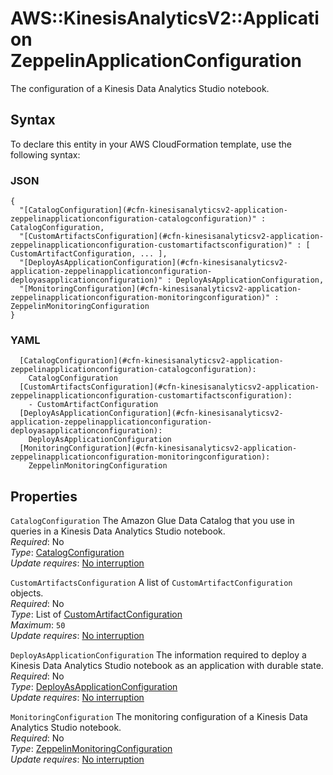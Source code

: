# AWS::KinesisAnalyticsV2::Application ZeppelinApplicationConfiguration<a name="aws-properties-kinesisanalyticsv2-application-zeppelinapplicationconfiguration"></a>

The configuration of a Kinesis Data Analytics Studio notebook\.

## Syntax<a name="aws-properties-kinesisanalyticsv2-application-zeppelinapplicationconfiguration-syntax"></a>

To declare this entity in your AWS CloudFormation template, use the following syntax:

### JSON<a name="aws-properties-kinesisanalyticsv2-application-zeppelinapplicationconfiguration-syntax.json"></a>

```
{
  "[CatalogConfiguration](#cfn-kinesisanalyticsv2-application-zeppelinapplicationconfiguration-catalogconfiguration)" : CatalogConfiguration,
  "[CustomArtifactsConfiguration](#cfn-kinesisanalyticsv2-application-zeppelinapplicationconfiguration-customartifactsconfiguration)" : [ CustomArtifactConfiguration, ... ],
  "[DeployAsApplicationConfiguration](#cfn-kinesisanalyticsv2-application-zeppelinapplicationconfiguration-deployasapplicationconfiguration)" : DeployAsApplicationConfiguration,
  "[MonitoringConfiguration](#cfn-kinesisanalyticsv2-application-zeppelinapplicationconfiguration-monitoringconfiguration)" : ZeppelinMonitoringConfiguration
}
```

### YAML<a name="aws-properties-kinesisanalyticsv2-application-zeppelinapplicationconfiguration-syntax.yaml"></a>

```
  [CatalogConfiguration](#cfn-kinesisanalyticsv2-application-zeppelinapplicationconfiguration-catalogconfiguration):
    CatalogConfiguration
  [CustomArtifactsConfiguration](#cfn-kinesisanalyticsv2-application-zeppelinapplicationconfiguration-customartifactsconfiguration):
    - CustomArtifactConfiguration
  [DeployAsApplicationConfiguration](#cfn-kinesisanalyticsv2-application-zeppelinapplicationconfiguration-deployasapplicationconfiguration):
    DeployAsApplicationConfiguration
  [MonitoringConfiguration](#cfn-kinesisanalyticsv2-application-zeppelinapplicationconfiguration-monitoringconfiguration):
    ZeppelinMonitoringConfiguration
```

## Properties<a name="aws-properties-kinesisanalyticsv2-application-zeppelinapplicationconfiguration-properties"></a>

`CatalogConfiguration` <a name="cfn-kinesisanalyticsv2-application-zeppelinapplicationconfiguration-catalogconfiguration"></a>
The Amazon Glue Data Catalog that you use in queries in a Kinesis Data Analytics Studio notebook\.  
_Required_: No  
_Type_: [CatalogConfiguration](aws-properties-kinesisanalyticsv2-application-catalogconfiguration.md)  
_Update requires_: [No interruption](https://docs.aws.amazon.com/AWSCloudFormation/latest/UserGuide/using-cfn-updating-stacks-update-behaviors.html#update-no-interrupt)

`CustomArtifactsConfiguration` <a name="cfn-kinesisanalyticsv2-application-zeppelinapplicationconfiguration-customartifactsconfiguration"></a>
A list of `CustomArtifactConfiguration` objects\.  
_Required_: No  
_Type_: List of [CustomArtifactConfiguration](aws-properties-kinesisanalyticsv2-application-customartifactconfiguration.md)  
_Maximum_: `50`  
_Update requires_: [No interruption](https://docs.aws.amazon.com/AWSCloudFormation/latest/UserGuide/using-cfn-updating-stacks-update-behaviors.html#update-no-interrupt)

`DeployAsApplicationConfiguration` <a name="cfn-kinesisanalyticsv2-application-zeppelinapplicationconfiguration-deployasapplicationconfiguration"></a>
The information required to deploy a Kinesis Data Analytics Studio notebook as an application with durable state\.  
_Required_: No  
_Type_: [DeployAsApplicationConfiguration](aws-properties-kinesisanalyticsv2-application-deployasapplicationconfiguration.md)  
_Update requires_: [No interruption](https://docs.aws.amazon.com/AWSCloudFormation/latest/UserGuide/using-cfn-updating-stacks-update-behaviors.html#update-no-interrupt)

`MonitoringConfiguration` <a name="cfn-kinesisanalyticsv2-application-zeppelinapplicationconfiguration-monitoringconfiguration"></a>
The monitoring configuration of a Kinesis Data Analytics Studio notebook\.  
_Required_: No  
_Type_: [ZeppelinMonitoringConfiguration](aws-properties-kinesisanalyticsv2-application-zeppelinmonitoringconfiguration.md)  
_Update requires_: [No interruption](https://docs.aws.amazon.com/AWSCloudFormation/latest/UserGuide/using-cfn-updating-stacks-update-behaviors.html#update-no-interrupt)
